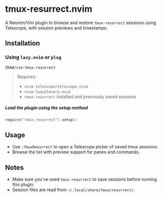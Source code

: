 # tmux-resurrect.nvim

A Neovim/Vim plugin to browse and restore `tmux-resurrect` sessions using Telescope, with session previews and timestamps.

## Installation

### Using `lazy.nvim` or `plug`
`ZKAW/vim-tmux-resurrect`

> Requires:
> - `nvim-telescope/telescope.nvim`
> - `nvim-lua/plenary.nvim`
> - `tmux-resurrect` installed and previously saved sessions

##### Load the plugin using the setup method
```lua
require("tmux_resurrect").setup()
```

## Usage

* Use `:TmuxResurrect` to open a Telescope picker of saved tmux sessions.
* Browse the list with preview support for panes and commands.

## Notes

* Make sure you've used `tmux-resurrect` to save sessions before running this plugin.
* Session files are read from `~/.local/share/tmux/resurrect/`.
